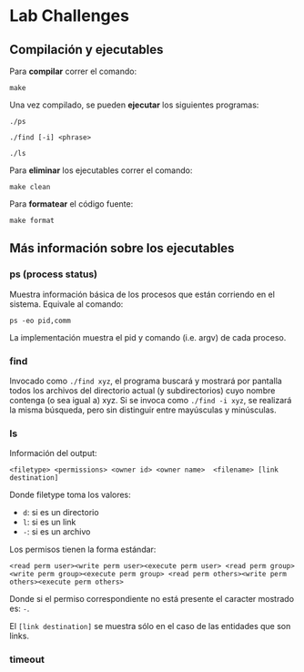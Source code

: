 # Lab Challenges

## Compilación y ejecutables

Para **compilar** correr el comando:

```shell
make
```

Una vez compilado, se pueden **ejecutar** los siguientes programas:

```shell
./ps
```

```shell
./find [-i] <phrase>
```

```shell
./ls
```

Para **eliminar** los ejecutables correr el comando:

```shell
make clean
```

Para **formatear** el código fuente:

```shell
make format
```

## Más información sobre los ejecutables

### ps (process status)

Muestra información básica de los procesos que están corriendo en el sistema. Equivale al comando:

```shell
ps -eo pid,comm
```

La implementación muestra el pid y comando (i.e. argv) de cada proceso.

### find

Invocado como `./find xyz`, el programa buscará y mostrará por pantalla todos los archivos del directorio actual (y subdirectorios) cuyo nombre contenga (o sea igual a) xyz. Si se invoca como `./find -i xyz`, se realizará la misma búsqueda, pero sin distinguir entre mayúsculas y minúsculas.

### ls

Información del output:

```
<filetype> <permissions> <owner id> <owner name>  <filename> [link destination]
```

Donde filetype toma los valores:
- `d`: si es un directorio
- `l`: si es un link
- `-`:  si es un archivo

Los permisos tienen la forma estándar:
```
<read perm user><write perm user><execute perm user> <read perm group><write perm group><execute perm group> <read perm others><write perm others><execute perm others>
```
Donde si el permiso correspondiente no está presente el caracter mostrado es: `-`.

El `[link destination]` se muestra sólo en el caso de las entidades que son links.

### timeout
